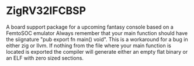 # ZigRV32IFCBSP
A board support package for a upcoming fantasy console based on a FemtoSOC emulator
Always remember that your main function should have the siignature "pub export fn main() void".
This is a workaround for a bug in either zig or llvm. If nothing from the file where your main
function is located is exported the compiler will generate either an empty flat binary or an
ELF with zero sized sections.
